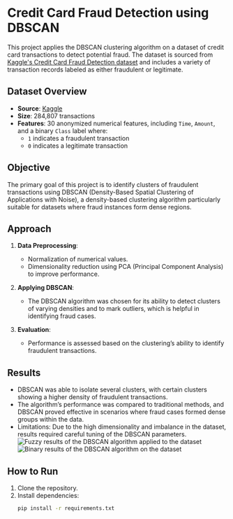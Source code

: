 # Credit Card Fraud Detection using DBSCAN

This project applies the DBSCAN clustering algorithm on a dataset of credit card transactions to detect potential fraud. The dataset is sourced from [Kaggle's Credit Card Fraud Detection dataset](https://www.kaggle.com/datasets/mlg-ulb/creditcardfraud) and includes a variety of transaction records labeled as either fraudulent or legitimate.

## Dataset Overview
- **Source**: [Kaggle](https://www.kaggle.com/datasets/mlg-ulb/creditcardfraud)
- **Size**: 284,807 transactions
- **Features**: 30 anonymized numerical features, including `Time`, `Amount`, and a binary `Class` label where:
  - `1` indicates a fraudulent transaction
  - `0` indicates a legitimate transaction

## Objective
The primary goal of this project is to identify clusters of fraudulent transactions using DBSCAN (Density-Based Spatial Clustering of Applications with Noise), a density-based clustering algorithm particularly suitable for datasets where fraud instances form dense regions.

## Approach
1. **Data Preprocessing**: 
   - Normalization of numerical values.
   - Dimensionality reduction using PCA (Principal Component Analysis) to improve performance.
   
2. **Applying DBSCAN**:
   - The DBSCAN algorithm was chosen for its ability to detect clusters of varying densities and to mark outliers, which is helpful in identifying fraud cases.

3. **Evaluation**:
   - Performance is assessed based on the clustering’s ability to identify fraudulent transactions.

## Results
- DBSCAN was able to isolate several clusters, with certain clusters showing a higher density of fraudulent transactions.
- The algorithm’s performance was compared to traditional methods, and DBSCAN proved effective in scenarios where fraud cases formed dense groups within the data.
- Limitations: Due to the high dimensionality and imbalance in the dataset, results required careful tuning of the DBSCAN parameters.
![Fuzzy results of the DBSCAN algorithm applied to the dataset](https://github.com/user-attachments/assets/65517b56-d179-47ee-a2f2-a62fb991ad7a)
![Binary results of the DBSCAN algorithm on the dataset](https://github.com/user-attachments/assets/2c55efc6-9c3c-4fe7-9104-dbc8cda14f76)


## How to Run
1. Clone the repository.
2. Install dependencies:
   ```bash
   pip install -r requirements.txt
